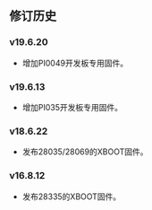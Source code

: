 ## 修订历史

### v19.6.20

- 增加PI0049开发板专用固件。

### v19.6.13

- 增加PI035开发板专用固件。

### v18.6.22

- 发布28035/28069的XBOOT固件。

### v16.8.12

- 发布28335的XBOOT固件。
